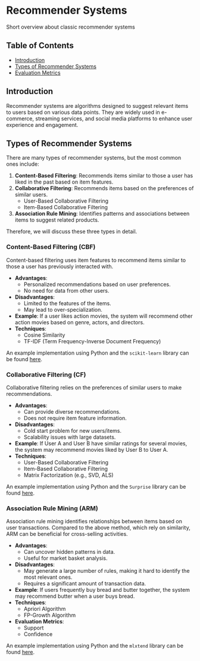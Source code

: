 # Recommender Systems
Short overview about classic recommender systems

## Table of Contents
- [Introduction](#introduction)
- [Types of Recommender Systems](#types-of-recommender-systems)
- [Evaluation Metrics](#evaluation-metrics)

## Introduction
Recommender systems are algorithms designed to suggest relevant items to users based on various data points. They are widely used in e-commerce, streaming services, and social media platforms to enhance user experience and engagement.

## Types of Recommender Systems
There are many types of recommender systems, but the most common ones include:
1. **Content-Based Filtering**: Recommends items similar to those a user has liked in the past based on item features.
2. **Collaborative Filtering**: Recommends items based on the preferences of similar users.
   - User-Based Collaborative Filtering
   - Item-Based Collaborative Filtering
3. **Association Rule Mining**: Identifies patterns and associations between items to suggest related products.

Therefore, we will discuss these three types in detail.


### Content-Based Filtering (CBF)
Content-based filtering uses item features to recommend items similar to those a user has previously interacted with.
- **Advantages**:
  - Personalized recommendations based on user preferences.
  - No need for data from other users.
- **Disadvantages**:
  - Limited to the features of the items.
  - May lead to over-specialization.
- **Example**: If a user likes action movies, the system will recommend other action movies based on genre, actors, and directors.
- **Techniques**:
  - Cosine Similarity
  - TF-IDF (Term Frequency-Inverse Document Frequency)

An example implementation using Python and the `scikit-learn` library can be found [here](content_based_filtering.py).


### Collaborative Filtering (CF)
Collaborative filtering relies on the preferences of similar users to make recommendations.
- **Advantages**:
  - Can provide diverse recommendations.
  - Does not require item feature information.
- **Disadvantages**:
  - Cold start problem for new users/items.
  - Scalability issues with large datasets.
- **Example**: If User A and User B have similar ratings for several movies, the system may recommend movies liked by User B to User A.
- **Techniques**:
  - User-Based Collaborative Filtering
  - Item-Based Collaborative Filtering
  - Matrix Factorization (e.g., SVD, ALS)

An example implementation using Python and the `Surprise` library can be found [here](collaborative_filtering.py).


### Association Rule Mining (ARM)
Association rule mining identifies relationships between items based on user transactions. Compared to the above method, which rely on similarity, ARM can be beneficial for cross-selling activities.
- **Advantages**:
  - Can uncover hidden patterns in data.
  - Useful for market basket analysis.
- **Disadvantages**:
  - May generate a large number of rules, making it hard to identify the most relevant ones.
  - Requires a significant amount of transaction data.
- **Example**: If users frequently buy bread and butter together, the system may recommend butter when a user buys bread.
- **Techniques**:
  - Apriori Algorithm
  - FP-Growth Algorithm
- **Evaluation Metrics**:
  - Support
  - Confidence
  
An example implementation using Python and the `mlxtend` library can be found [here](association_rule_mining.py).